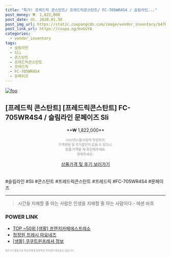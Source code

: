 ```yaml
--- 
title: "특가! 프레드릭 콘스탄트/ 프레드릭콘스탄트/ FC-705WR4S4 / 슬림라인..." 
post_money: ₩. 1,822,000 
post_date: dt. 2020.01.30 
post_img_url: https://static.coupangcdn.com/image/vendor_inventory/b470/8a11aa177942497eaebf07d114ad8e326984e2189436380dd608b01ddcd2.jpg 
post_link_url: https://coupa.ng/bnGsYA 
categories: 
  - vendor_inventory 
tags: 
  - 슬림라인 
  - Sli 
  - 콘스탄트 
  - 프레드릭콘스탄트 
  - 프레드릭 
  - FC-705WR4S4 
  - 문페이즈 
--- 
```

[![foo](https://static.coupangcdn.com/image/vendor_inventory/b470/8a11aa177942497eaebf07d114ad8e326984e2189436380dd608b01ddcd2.jpg)](https://coupa.ng/bnGsYA) 

## [프레드릭 콘스탄트] [프레드릭콘스탄트] FC-705WR4S4 / 슬림라인 문페이즈 Sli 
<p style="text-align: center;">**₩ 1,822,000**</p> 
<p style="text-align: center;"><span style="color: #898c8f; font-family: Georgia,Times,serif; font-size: 0.75em;">2020년01월30일에 작성되어, <br>가격변동 및 추가할인이 있을 수 있으니,<br> 상품 가격을 꼭!확인해주세요.<br>행복하세요~</span> 
</p>	 
<div markdown="0" style="text-align: center;"><a href="https://coupa.ng/bnGsYA" class="btn btn--success">상품가격 및 후기 보러가기</a></div> 
<br><br> 
  #슬림라인 #Sli #콘스탄트 #프레드릭콘스탄트 #프레드릭 #FC-705WR4S4 #문페이즈 
<hr> 

> 시간을 지배할 줄 아는 사람은 인생을 지배할 줄 아는 사람이다.- 에센 바흐  


### POWER LINK

* <a href="https://blog.naver.com/an0733/221789072095" target="_blank"> TOP ~50위 [생활] 프렌치카페에스프레소</a>
* <a href="https://blog.naver.com/santokki14/221786544006" target="_blank">청정원 프레시 마요네즈</a>
* <a href="https://blog.naver.com/sakai111/221757967894" target="_blank"> [생활] 쿠쿠트윈프레셔 정보 </a>

<span style="color: #898c8f; font-family: Georgia,Times,serif; font-size: 0.55em;">파트너스활동으로 작성자에게 일정액의 커미션이 제공될수 있습니다.</span> 
